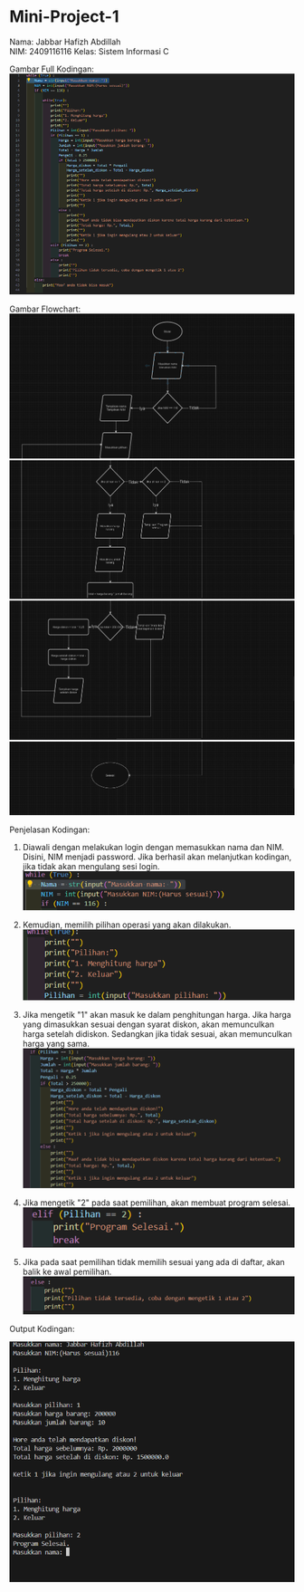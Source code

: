# Mini-Project-1
Nama: Jabbar Hafizh Abdillah  
NIM: 2409116116
Kelas: Sistem Informasi C

Gambar Full Kodingan:
![alt text](https://github.com/1nOut/Mini-Project-1/blob/main/Screenshot%202024-09-30%20224241.png?raw=true)



Gambar Flowchart:
![alt text](https://github.com/1nOut/Mini-Project-1/blob/main/Flowchart%20(1).png?raw=true)
![alt text](https://github.com/1nOut/Mini-Project-1/blob/main/Flowchart%20(2).png?raw=true)
![alt text](https://github.com/1nOut/Mini-Project-1/blob/main/Flowchart%20(3).png?raw=true)
![alt text](https://github.com/1nOut/Mini-Project-1/blob/main/Screenshot%202024-09-30%20215038.png?raw=true)


Penjelasan Kodingan:

1. Diawali dengan melakukan login dengan memasukkan nama dan NIM. Disini, NIM menjadi password. Jika berhasil akan melanjutkan kodingan, jika tidak akan mengulang sesi login.
![alt text](https://github.com/1nOut/Mini-Project-1/blob/main/Screenshot%202024-09-30%20224446.png?raw=true)

2. Kemudian, memilih pilihan operasi yang akan dilakukan.
![alt text](https://github.com/1nOut/Mini-Project-1/blob/main/Screenshot%202024-09-30%20224453.png?raw=true)

4. Jika mengetik "1" akan masuk ke dalam penghitungan harga. Jika harga yang dimasukkan sesuai dengan syarat diskon, akan memunculkan harga setelah didiskon. Sedangkan jika tidak sesuai, akan memunculkan harga yang sama.
![alt text](https://github.com/1nOut/Mini-Project-1/blob/main/Screenshot%202024-09-30%20224519.png?raw=true)

5. Jika mengetik "2" pada saat pemilihan, akan membuat program selesai.
![alt text](https://github.com/1nOut/Mini-Project-1/blob/main/Screenshot%202024-09-30%20224529.png?raw=true)

6. Jika pada saat pemilihan tidak memilih sesuai yang ada di daftar, akan balik ke awal pemilihan.
![alt text](https://github.com/1nOut/Mini-Project-1/blob/main/Screenshot%202024-09-30%20225105.png?raw=true)


Output Kodingan:

![alt text](https://github.com/1nOut/Mini-Project-1/blob/main/Screenshot%202024-09-30%20221645.png?raw=true)







